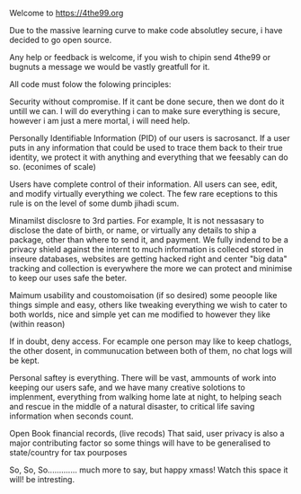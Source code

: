 Welcome to https://4the99.org

Due to the massive learning curve to make code absolutley secure, i have decided to go open source. 

Any help or feedback is welcome, if you wish to chipin send 4the99 or bugnuts a message we would be vastly greatfull for it. 

All code must folow the folowing principles: 

Security without compromise. If it cant be done secure, then we dont do it untill we can.
I will do everything i can to make sure everything is secure, however i am just a mere mortal, i will need help. 

Personally Identifiable Information (PID) of our users is sacrosanct.
If a user puts in any information that could be used to trace them back to their true identity, we protect it with anything and everything that we feesably can do so. (econimes of scale) 

Users have complete control of their information. 
All users can see, edit, and modify virtually everything we colect. The few rare eceptions to this rule is on the level of some dumb jihadi scum. 

Minamilst disclosre to 3rd parties. 
For example, It is not nessasary to disclose the date of birth, or name, or virtually any details to ship a package, other than where to send it, and payment. We fully indend to be a privacy shield against the internt to much information is colleced stored in inseure databases, websites are getting hacked right and center "big data" tracking and collection is everywhere the more we can protect and minimise to keep our uses safe the beter. 

Maimum usability and coustomoisation (if so desired) some peoople like things simple and easy, others like tweaking everything we wish to cater to both worlds, nice and simple yet can me modified to however they like (within reason) 

If in doubt, deny access. 
For ecample one person may like to keep chatlogs, the other dosent, in communucation between both of them, no chat logs will be kept. 

Personal saftey is everything. 
There will be vast, ammounts of work into keeping our users safe, and we have many creative solotions to implenment, everything from walking home late at night, to helping seach and rescue in the middle of a natural disaster, to critical life saving information when seconds count. 

Open Book financial records, (live recods) That said, user privacy is also a major contributing factor so some things will have to be generalised to state/country for tax pourposes 

So, So, So............. much more to say, but happy xmass! Watch this space it will! be intresting. 
